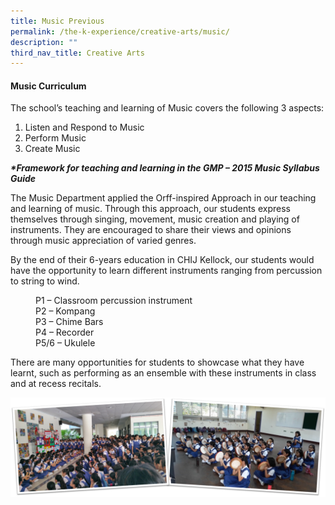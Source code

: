 ```yaml
---
title: Music Previous
permalink: /the-k-experience/creative-arts/music/
description: ""
third_nav_title: Creative Arts
---
```


<h4><strong>Music Curriculum</strong></h4>
<p>The school&rsquo;s teaching and learning of Music covers the following 3 aspects:</p>
<ol>
<li>Listen and Respond to Music&nbsp;</li>
<li>Perform Music</li>
<li>Create Music</li>
</ol>
<p><em><strong>*Framework for teaching and learning in the GMP &ndash; 2015 Music Syllabus Guide</strong></em></p>
<p>The Music Department applied the Orff-inspired Approach in our teaching and learning of music. Through this approach, our students express themselves through singing, movement, music creation and playing of instruments. They are encouraged to share their views and opinions through music appreciation of varied genres.</p>
<p>By the end of their 6-years education in CHIJ Kellock, our students would have the opportunity to learn different instruments ranging from percussion to string to wind.</p>
<p style="padding-left: 40px;">P1 &ndash; Classroom percussion instrument&nbsp;<br />P2 &ndash; Kompang&nbsp;<br />P3 &ndash; Chime Bars&nbsp;<br />P4 &ndash; Recorder&nbsp;<br />P5/6 &ndash; Ukulele&nbsp;</p>
<p>There are many opportunities for students to showcase what they have learnt, such as performing as an ensemble with these instruments in class and at recess recitals.</p>
<img src="/images/mus.png">